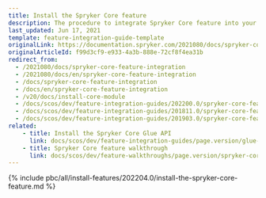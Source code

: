 ```yaml
---
title: Install the Spryker Core feature
description: The procedure to integrate Spryker Core feature into your project.
last_updated: Jun 17, 2021
template: feature-integration-guide-template
originalLink: https://documentation.spryker.com/2021080/docs/spryker-core-feature-integration
originalArticleId: f99d3cf9-e933-4a3b-888e-72cf8f4ea31b
redirect_from:
  - /2021080/docs/spryker-core-feature-integration
  - /2021080/docs/en/spryker-core-feature-integration
  - /docs/spryker-core-feature-integration
  - /docs/en/spryker-core-feature-integration
  - /v20/docs/install-core-module
  - /docs/scos/dev/feature-integration-guides/202200.0/spryker-core-feature-integration.html
  - /docs/scos/dev/feature-integration-guides/201811.0/spryker-core-feature-integration.html
  - /docs/scos/dev/feature-integration-guides/201903.0/spryker-core-feature-integration.html
related:
    - title: Install the Spryker Core Glue API
      link: docs/scos/dev/feature-integration-guides/page.version/glue-api/glue-api-spryker-core-feature-integration.html
    - title: Spryker Core feature walkthrough
      link: docs/scos/dev/feature-walkthroughs/page.version/spryker-core-feature-walkthrough/spryker-core-feature-walkthrough.html
---
```


{% include pbc/all/install-features/202204.0/install-the-spryker-core-feature.md %} <!-- To edit, see /_includes/pbc/all/install-features/202204.0/install-the-spryker-core-feature.md -->
